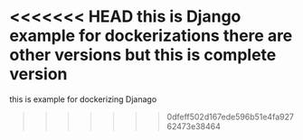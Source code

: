 <<<<<<< HEAD
this is Django example for dockerizations there are other versions but this is complete version 
=======
this is example for dockerizing Djanago
>>>>>>> 0dfeff502d167ede596b51e4fa92762473e38464
